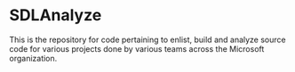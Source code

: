 # SDLAnalyze
This is the repository for code pertaining to enlist, build and analyze source code for various projects done by various teams across the Microsoft organization.
